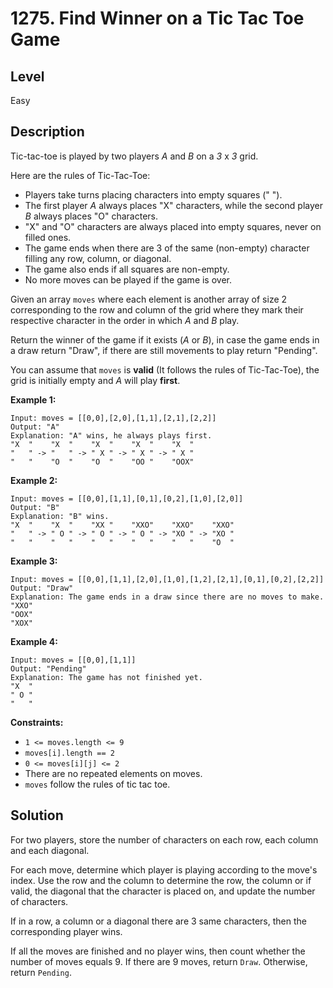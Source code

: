 # 1275. Find Winner on a Tic Tac Toe Game
## Level
Easy

## Description
Tic-tac-toe is played by two players *A* and *B* on a *3* x *3* grid.

Here are the rules of Tic-Tac-Toe:
* Players take turns placing characters into empty squares (" ").
* The first player *A* always places "X" characters, while the second player *B* always places "O" characters.
* "X" and "O" characters are always placed into empty squares, never on filled ones.
* The game ends when there are 3 of the same (non-empty) character filling any row, column, or diagonal.
* The game also ends if all squares are non-empty.
* No more moves can be played if the game is over.

Given an array `moves` where each element is another array of size 2 corresponding to the row and column of the grid where they mark their respective character in the order in which *A* and *B* play.

Return the winner of the game if it exists (*A* or *B*), in case the game ends in a draw return "Draw", if there are still movements to play return "Pending".

You can assume that `moves` is **valid** (It follows the rules of Tic-Tac-Toe), the grid is initially empty and *A* will play **first**.

**Example 1:**
```
Input: moves = [[0,0],[2,0],[1,1],[2,1],[2,2]]
Output: "A"
Explanation: "A" wins, he always plays first.
"X  "    "X  "    "X  "    "X  "    "X  "
"   " -> "   " -> " X " -> " X " -> " X "
"   "    "O  "    "O  "    "OO "    "OOX"
```
**Example 2:**
```
Input: moves = [[0,0],[1,1],[0,1],[0,2],[1,0],[2,0]]
Output: "B"
Explanation: "B" wins.
"X  "    "X  "    "XX "    "XXO"    "XXO"    "XXO"
"   " -> " O " -> " O " -> " O " -> "XO " -> "XO " 
"   "    "   "    "   "    "   "    "   "    "O  "
```
**Example 3:**
```
Input: moves = [[0,0],[1,1],[2,0],[1,0],[1,2],[2,1],[0,1],[0,2],[2,2]]
Output: "Draw"
Explanation: The game ends in a draw since there are no moves to make.
"XXO"
"OOX"
"XOX"
```
**Example 4:**
```
Input: moves = [[0,0],[1,1]]
Output: "Pending"
Explanation: The game has not finished yet.
"X  "
" O "
"   "
```

**Constraints:**
* `1 <= moves.length <= 9`
* `moves[i].length == 2`
* `0 <= moves[i][j] <= 2`
* There are no repeated elements on moves.
* `moves` follow the rules of tic tac toe.

## Solution
For two players, store the number of characters on each row, each column and each diagonal.

For each move, determine which player is playing according to the move's index. Use the row and the column to determine the row, the column or if valid, the diagonal that the character is placed on, and update the number of characters.

If in a row, a column or a diagonal there are 3 same characters, then the corresponding player wins.

If all the moves are finished and no player wins, then count whether the number of moves equals 9. If there are 9 moves, return `Draw`. Otherwise, return `Pending`.